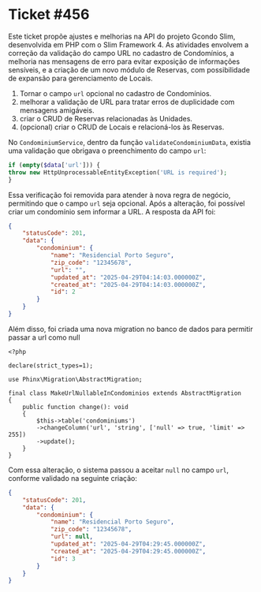 # Ticket #456

<!-- Contexto -->

Este ticket propõe ajustes e melhorias na API do projeto Gcondo Slim, desenvolvida em PHP com o Slim Framework 4. As atividades envolvem a correção da validação do campo URL no cadastro de Condomínios, a melhoria nas mensagens de erro para evitar exposição de informações sensíveis, e a criação de um novo módulo de Reservas, com possibilidade de expansão para gerenciamento de Locais.


<!-- Tarefas -->

1. Tornar o campo `url` opcional no cadastro de Condomínios.
2. melhorar a validação de URL para tratar erros de duplicidade com mensagens amigáveis.
3. criar o CRUD de Reservas relacionadas às Unidades.
4. (opcional) criar o CRUD de Locais e relacioná-los às Reservas.

<!-- Tarefa 1 -->

No `CondominiumService`, dentro da função `validateCondominiumData`, existia uma validação que obrigava o preenchimento do campo `url`:

```php
if (empty($data['url'])) {
throw new HttpUnprocessableEntityException('URL is required');
}

```

Essa verificação foi removida para atender à nova regra de negócio, permitindo que o campo `url` seja opcional.
Após a alteração, foi possível criar um condomínio sem informar a URL. A resposta da API foi:

```json
{
	"statusCode": 201,
	"data": {
		"condominium": {
			"name": "Residencial Porto Seguro",
			"zip_code": "12345678",
			"url": "",
			"updated_at": "2025-04-29T04:14:03.000000Z",
			"created_at": "2025-04-29T04:14:03.000000Z",
			"id": 2
		}
	}
}
```

Além disso, foi criada uma nova migration no banco de dados para permitir passar a url como null

```php-template
<?php

declare(strict_types=1);

use Phinx\Migration\AbstractMigration;

final class MakeUrlNullableInCondominios extends AbstractMigration
{
    public function change(): void
    {
        $this->table('condominiums')
        ->changeColumn('url', 'string', ['null' => true, 'limit' => 255])
        ->update();
    }
}

```

Com essa alteração, o sistema passou a aceitar `null` no campo `url`, conforme validado na seguinte criação:

```json
{
	"statusCode": 201,
	"data": {
		"condominium": {
			"name": "Residencial Porto Seguro",
			"zip_code": "12345678",
			"url": null,
			"updated_at": "2025-04-29T04:29:45.000000Z",
			"created_at": "2025-04-29T04:29:45.000000Z",
			"id": 3
		}
	}
}
```

<!-- Tarefa 2 -->


<!-- Tarefa 3 -->
